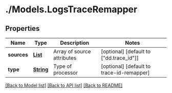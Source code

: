 # ./Models.LogsTraceRemapper
## Properties

Name | Type | Description | Notes
------------ | ------------- | ------------- | -------------
**sources** | [**List**][1] | Array of source attributes | [optional] [default to ["dd.trace_id"]]
**type** | [**String**][1] | Type of processor | [optional] [default to trace-id-remapper]

[[Back to Model list]][2] [[Back to API list]][3] [[Back to README]][4]

[1]: string.md
[2]: ../README.md#documentation-for-models
[3]: ../README.md#documentation-for-api-endpoints
[4]: ../README.md
